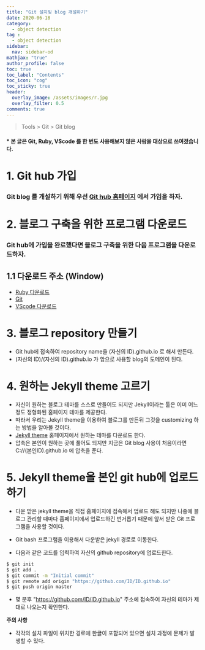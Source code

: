 ```yaml
---
title: "Git 설치및 blog 개설하기"
date: 2020-06-18
category:
  - object detection
tag :
  - object detection
sidebar:
  nav: sidebar-od
mathjax: "true"
author_profile: false
toc: true
toc_label: "Contents"
toc_icon: "cog"
toc_sticky: true
header:
  overlay_image: /assets/images/r.jpg
  overlay_filter: 0.5
comments: true
---
```


> Tools > Git > Git blog

#### * 본 글은 Git, Ruby, VScode 를 한 번도 사용해보지 않은 사람을 대상으로 쓰여졌습니다.  


# 1. Git hub 가입

### Git blog 를 개설하기 위해 우선 [Git hub 홈페이지](https://github.com/join) 에서 가입을 하자.

# 2. 블로그 구축을 위한 프로그램 다운로드
### Git hub에 가입을 완료했다면 블로그 구축을 위한 다음 프로그램을 다운로드하자.

## 1.1 다운로드 주소 (Window)

- [Ruby 다운로드](https://rubyinstaller.org/downloads/)
- [Git](https://git-scm.com/download/win)
- [VScode 다운로드](https://code.visualstudio.com/docs/?dv=win) 


# 3. 블로그 repository 만들기

- Git hub에 접속하여 repository name을 (자신의 ID).github.io 로 해서 만든다.
- (자신의 ID)/(자신의 ID).github.io 가 앞으로 사용할 blog의 도메인이 된다.

# 4. 원하는 Jekyll theme 고르기
- 자신이 원하는 블로그 테마를 스스로 만들어도 되지만 Jekyll이라는 툴은 이미 어느정도 정형화된 홈페이지 테마를 제공한다. 
- 따라서 우리는 Jekyll theme을 이용하여 블로그를 만든뒤 그것을 customizing 하는 방법을 알아볼 것이다.
- [Jekyll theme](http://jekyllthemes.org/) 홈페이지에서 원하는 테마를 다운로드 한다.
- 압축은 본인이 원하는 곳에 풀어도 되지만 지금은 Git blog 사용이 처음이라면 C://(본인ID).github.io 에 압축을 푼다.

# 5. Jekyll theme을 본인 git hub에 업로드 하기
- 다운 받은 jekyll theme을 직접 홈페이지에 접속해서 업로드 해도 되지만 나중에 블로그 관리할 때마다 홈페이지에서 업로드하긴 번거롭기 때문에 앞서 받은 Git 프로그램을 사용할 것이다.

- Git bash 프로그램을 이용해서 다운받은 jekyll 경로로 이동한다.
- 다음과 같은 코드를 입력하여 자신의 github repository에 업로드한다.

```bash
$ git init
$ git add .
$ git commit -m "Initial commit"
$ git remote add origin "https://github.com/ID/ID.github.io"
$ git push origin master
```
- 몇 분후 "https://github.com/ID/ID.github.io" 주소에 접속하여 자신의 테마가 제대로 나오는지 확인한다.



**주의 사항**

- 각각의 설치 파일이 위치한 경로에 한글이 포함되어 있으면 설치 과정에 문제가 발생할 수 있다.

<br><br>
